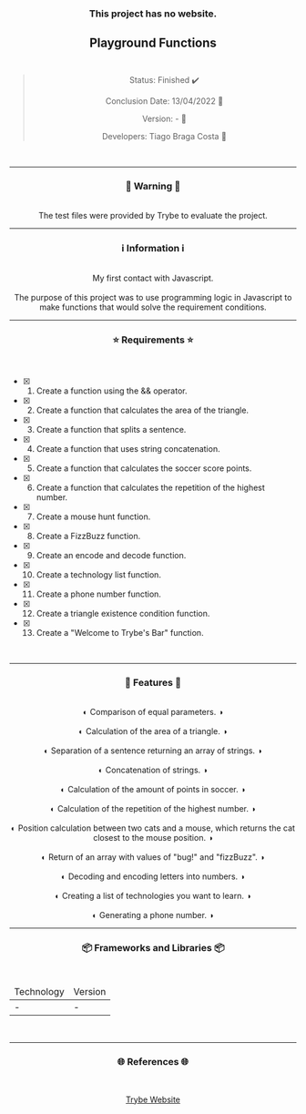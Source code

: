 <div align="center">
  <h3>
    This project has no website. 
  <h3>
  <h2>
    Playground Functions
    <br><br>
  </h2>

  > Status: Finished ✔️
  >
  > Conclusion Date: 13/04/2022 📆
  >
  > Version: - 🧪
  >
  > Developers: Tiago Braga Costa 👤

  <br>
  <hr>
  <h3>
    🚨 Warning 🚨
  </h3>
  <br>
  <span> The test files were provided by Trybe to evaluate the project. </span>
  <br>
  <hr>
  <h3>
    ℹ️ Information ℹ️
  </h3>
  <br>
  <span> My first contact with Javascript. </span> 
  <br><br>
  <span> The purpose of this project was to use programming logic in Javascript to make functions that would solve the requirement conditions.  </span>
  <br>
  <hr>
  <h3>
    ⭐ Requirements ⭐
  </h3>
  <div align="left">
  <br>
  
- [X] 1. Create a function using the && operator.
- [X] 2. Create a function that calculates the area of the triangle.
- [X] 3. Create a function that splits a sentence.
- [X] 4. Create a function that uses string concatenation.
- [X] 5. Create a function that calculates the soccer score points.
- [X] 6. Create a function that calculates the repetition of the highest number.
- [X] 7. Create a mouse hunt function.
- [X] 8. Create a FizzBuzz function.
- [X] 9. Create an encode and decode function.
- [X] 10. Create a technology list function.
- [X] 11. Create a phone number function.
- [X] 12. Create a triangle existence condition function.
- [X] 13. Create a "Welcome to Trybe's Bar" function.
  </div>
  <br>
  <hr>
  <h3>
    📄 Features 📄
  </h3>
  <br>
  <span> ◐ Comparison of equal parameters. ◑ </span>
  <br><br>
  <span> ◐ Calculation of the area of a triangle. ◑ </span>
  <br><br>
  <span> ◐ Separation of a sentence returning an array of strings. ◑ </span>
  <br><br>
  <span> ◐ Concatenation of strings. ◑ </span>
  <br><br>
  <span> ◐ Calculation of the amount of points in soccer. ◑ </span>
  <br><br>
  <span> ◐ Calculation of the repetition of the highest number. ◑ </span>
  <br><br>
  <span> ◐ Position calculation between two cats and a mouse, which returns the cat closest to the mouse position. ◑ </span>
  <br><br>
  <span> ◐ Return of an array with values of "bug!" and "fizzBuzz". ◑ </span>
  <br><br>
  <span> ◐ Decoding and encoding letters into numbers. ◑ </span>
  <br><br>
  <span> ◐ Creating a list of technologies you want to learn. ◑ </span>
  <br><br>
  <span> ◐ Generating a phone number. ◑ </span>
  <br>
  
  <hr>
  <h3>
    📦 Frameworks and Libraries 📦
  </h3>
  <br>
  <table>
    <thead>
      <td> Technology </td>
      <td> Version </td>
    </thead>
    <tbody>
      <tr>
        <td> - </td>
        <td> - </td>
      </tr>
    </tbody>
  </table>
  <br>
  <hr>
  <h3>
    🌐 References 🌐
  </h3>
    <br>
    <p> <a href="https://www.betrybe.com/"> Trybe Website </a> </p>
</div>


